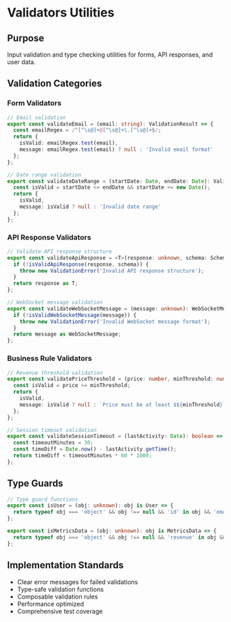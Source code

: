 # Validators Utilities

## Purpose
Input validation and type checking utilities for forms, API responses, and user data.

## Validation Categories

### Form Validators
```typescript
// Email validation
export const validateEmail = (email: string): ValidationResult => {
  const emailRegex = /^[^\s@]+@[^\s@]+\.[^\s@]+$/;
  return {
    isValid: emailRegex.test(email),
    message: emailRegex.test(email) ? null : 'Invalid email format'
  };
};

// Date range validation
export const validateDateRange = (startDate: Date, endDate: Date): ValidationResult => {
  const isValid = startDate <= endDate && startDate <= new Date();
  return {
    isValid,
    message: isValid ? null : 'Invalid date range'
  };
};
```

### API Response Validators
```typescript
// Validate API response structure
export const validateApiResponse = <T>(response: unknown, schema: Schema<T>): T => {
  if (!isValidApiResponse(response, schema)) {
    throw new ValidationError('Invalid API response structure');
  }
  return response as T;
};

// WebSocket message validation
export const validateWebSocketMessage = (message: unknown): WebSocketMessage => {
  if (!isValidWebSocketMessage(message)) {
    throw new ValidationError('Invalid WebSocket message format');
  }
  return message as WebSocketMessage;
};
```

### Business Rule Validators
```typescript
// Revenue threshold validation
export const validatePriceThreshold = (price: number, minThreshold: number): ValidationResult => {
  const isValid = price >= minThreshold;
  return {
    isValid,
    message: isValid ? null : `Price must be at least $${minThreshold}`
  };
};

// Session timeout validation
export const validateSessionTimeout = (lastActivity: Date): boolean => {
  const timeoutMinutes = 30;
  const timeDiff = Date.now() - lastActivity.getTime();
  return timeDiff < timeoutMinutes * 60 * 1000;
};
```

## Type Guards
```typescript
// Type guard functions
export const isUser = (obj: unknown): obj is User => {
  return typeof obj === 'object' && obj !== null && 'id' in obj && 'email' in obj;
};

export const isMetricsData = (obj: unknown): obj is MetricsData => {
  return typeof obj === 'object' && obj !== null && 'revenue' in obj && 'sessions' in obj;
};
```

## Implementation Standards
- Clear error messages for failed validations
- Type-safe validation functions
- Composable validation rules
- Performance optimized
- Comprehensive test coverage